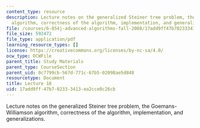 ```yaml
---
content_type: resource
description: Lecture notes on the generalized Steiner tree problem, the Goemans-Williamson
  algorithm, correctness of the algorithm, implementation, and generalizations.
file: /courses/6-854j-advanced-algorithms-fall-2008/17add9ff47b702333413ea2cce0c26cb_lecture18.pdf
file_size: 592472
file_type: application/pdf
learning_resource_types: []
license: https://creativecommons.org/licenses/by-nc-sa/4.0/
ocw_type: OCWFile
parent_title: Study Materials
parent_type: CourseSection
parent_uid: 0c7799cb-567d-771c-67b5-02098ae5d848
resourcetype: Document
title: Lecture 18
uid: 17add9ff-47b7-0233-3413-ea2cce0c26cb
---
```

Lecture notes on the generalized Steiner tree problem, the Goemans-Williamson algorithm, correctness of the algorithm, implementation, and generalizations.